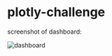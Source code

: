 # plotly-challenge
screenshot of dashboard: 

![dashboard](https://user-images.githubusercontent.com/77303511/129140952-fa28cf35-0875-4212-9e33-6444ee837d89.png)



